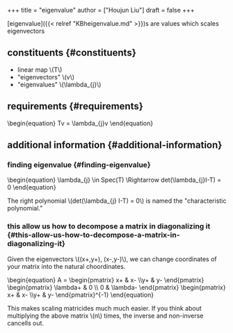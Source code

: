+++
title = "eigenvalue"
author = ["Houjun Liu"]
draft = false
+++

[eigenvalue]({{< relref "KBheigenvalue.md" >}})s are values which scales eigenvectors


## constituents {#constituents}

-   linear map \\(T\\)
-   "eigenvectors" \\(v\\)
-   "eigenvalues" \\(\lambda\_{j}\\)


## requirements {#requirements}

\begin{equation}
Tv = \lambda\_{j}v
\end{equation}


## additional information {#additional-information}


### finding eigenvalue {#finding-eigenvalue}

\begin{equation}
\lambda\_{j} \in Spec(T) \Rightarrow det(\lambda\_{j}I-T) = 0
\end{equation}

The right polynomial \\(det(\lambda\_{j} I-T) = 0\\) is named the "characteristic polynomial."


### this allow us how to decompose a matrix in diagonalizing it {#this-allow-us-how-to-decompose-a-matrix-in-diagonalizing-it}

Given the eigenvectors \\((x+,y+), (x-,y-)\\), we can change coordinates of your matrix into the natural choordinates.

\begin{equation}
A = \begin{pmatrix}
x+ & x- \\\y+ & y-
\end{pmatrix} \begin{pmatrix}
\lambda+ & 0 \\\ 0 & \lambda-
\end{pmatrix} \begin{pmatrix}
x+ & x- \\\y+ & y-
\end{pmatrix}^{-1}
\end{equation}

This makes scaling matricides much much easier. If you think about multiplying the above matrix \\(n\\) times, the inverse and non-inverse cancells out.